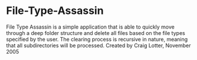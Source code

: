 File-Type-Assassin
==================

File Type Assassin is a simple application that is able to quickly move through a deep folder structure and delete all files based on the file types specified by the user. The clearing process is recursive in nature, meaning that all subdirectories will be processed.  Created by Craig Lotter, November 2005
